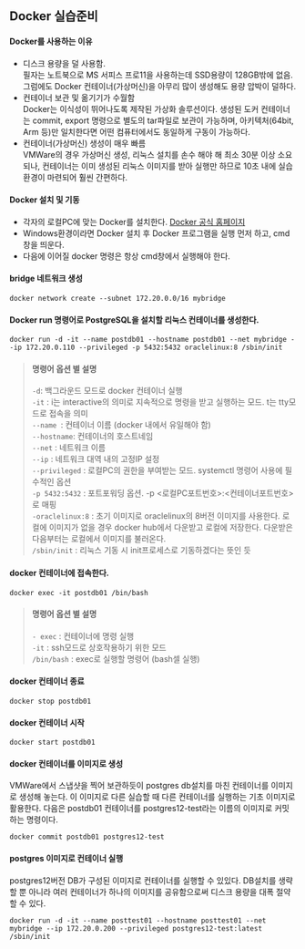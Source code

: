 ## Docker 실습준비

#### Docker를 사용하는 이유
- 디스크 용량을 덜 사용함.    
필자는 노트북으로 MS 서피스 프로11을 사용하는데 SSD용량이 128GB밖에 없음. 그럼에도 Docker 컨테이너(가상머신)을 아무리 많이 생성해도 용량 압박이 덜하다.
- 컨테이너 보관 및 옮기기가 수월함     
Docker는 이식성이 뛰어나도록 제작된 가상화 솔루션이다.  생성된 도커 컨테이너는 commit, export 명령으로 별도의 tar파일로 보관이 가능하며, 아키텍처(64bit, Arm 등)만 일치한다면 어떤 컴퓨터에서도 동일하게 구동이 가능하다.    
- 컨테이너(가상머신) 생성이 매우 빠름     
 VMWare의 경우 가상머신 생성, 리눅스 설치를 손수 해야 해 최소 30분 이상 소요되나, 컨테이너는 이미 생성된 리눅스 이미지를 받아 실행만 하므로 10초 내에 실습환경이 마련되어 
 훨씬 간편하다.


#### Docker 설치 및 기동
- 각자의 로컬PC에 맞는 Docker를 설치한다. [Docker 공식 홈페이지](https://www.docker.com/products/docker-desktop/)
- Windows환경이라면 Docker 설치 후 Docker 프로그램을 실행 먼저 하고, cmd 창을 띄운다. 
- 다음에 이어질 docker 명령은 항상 cmd창에서 실행해야 한다.

#### bridge 네트워크 생성
```
docker network create --subnet 172.20.0.0/16 mybridge
```

#### Docker run 명령어로 PostgreSQL을 설치할 리눅스 컨테이너를 생성한다.
```
docker run -d -it --name postdb01 --hostname postdb01 --net mybridge --ip 172.20.0.110 --privileged -p 5432:5432 oraclelinux:8 /sbin/init
```

> #### 명령어 옵션 별 설명
> `-d`: 백그라운드 모드로 docker 컨테이너 실행    
> `-it` : i는 interactive의 의미로 지속적으로 명령을 받고 실행하는 모드. t는 tty모드로 접속을 의미    
> `--name `: 컨테이너 이름 (docker 내에서 유일해야 함)    
> `--hostname`: 컨테이너의 호스트네임    
> `--net` : 네트워크 이름    
> `--ip` : 네트워크 대역 내의 고정IP 설정    
> `--privileged` : 로컬PC의 권한을 부여받는 모드. systemctl 명령어 사용에 필수적인 옵션    
> `-p 5432:5432` : 포트포워딩 옵션. -p <로컬PC포트번호>:<컨테이너포트번호>로 매핑    
> `-oraclelinux:8` : 초기 이미지로 oraclelinux의 8버전 이미지를 사용한다. 로컬에 이미지가 없을 경우 docker hub에서 다운받고 로컬에 저장한다. 다운받은 다음부터는 로컬에서 이미지를 불러온다.    
>  `/sbin/init` : 리눅스 기동 시 init프로세스로 기동하겠다는 뜻인 듯    

#### docker 컨테이너에 접속한다.
```
docker exec -it postdb01 /bin/bash
```
> #### 명령어 옵션 별 설명
> `- exec` : 컨테이너에 명령 실행    
> `-it` : ssh모드로 상호작용하기 위한 모드    
> `/bin/bash` : exec로 실행할 명령어 (bash셀 실행)    

#### docker 컨테이너 종료
```
docker stop postdb01
```

#### docker 컨테이너 시작
```
docker start postdb01
```
    
#### docker 컨테이너를 이미지로 생성
VMWare에서 스냅샷을 찍어 보관하듯이 postgres db설치를 마친 컨테이너를 이미지로 생성해 놓는다. 이 이미지로 다른 실습할 때 다른 컨테이너를 실행하는 기초 이미지로 활용한다. 다음은 postdb01 컨테이너를 postgres12-test라는 이름의 이미지로 커밋하는 명령이다.
```
docker commit postdb01 postgres12-test
```

#### postgres 이미지로 컨테이너 실행
postgres12버전 DB가 구성된 이미지로 컨테이너를 실행할 수 있있다. DB설치를 생략할 뿐 아니라 여러 컨테이너가 하나의 이미지를 공유함으로써 디스크 용량을 대폭 절약할 수 있다.
```
docker run -d -it --name posttest01 --hostname posttest01 --net mybridge --ip 172.20.0.200 --privileged postgres12-test:latest /sbin/init
```
